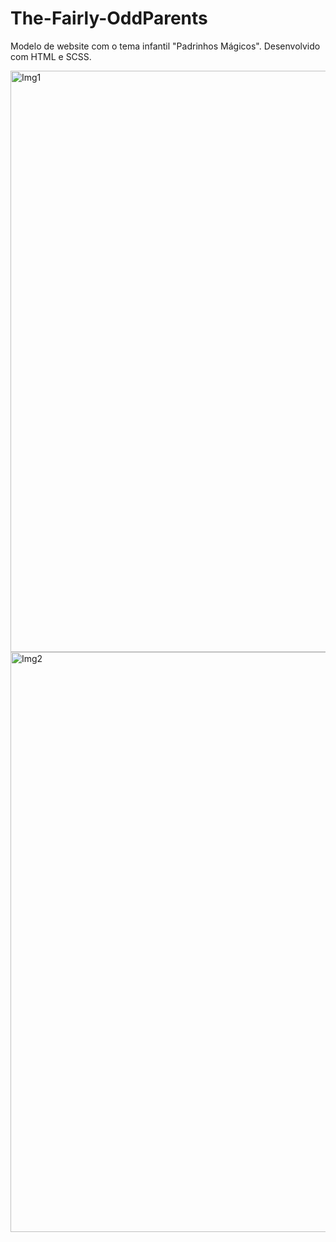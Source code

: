 # The-Fairly-OddParents

Modelo de website com o tema infantil "Padrinhos Mágicos".
Desenvolvido com HTML e SCSS.


<img width="930" alt="Img1" src="https://github.com/user-attachments/assets/7b82ca08-a510-48dc-88d8-ef6de57db25f">
<img width="928" alt="Img2" src="https://github.com/user-attachments/assets/44d3593b-c7cb-4e82-95c5-4e7cb77abcba">


